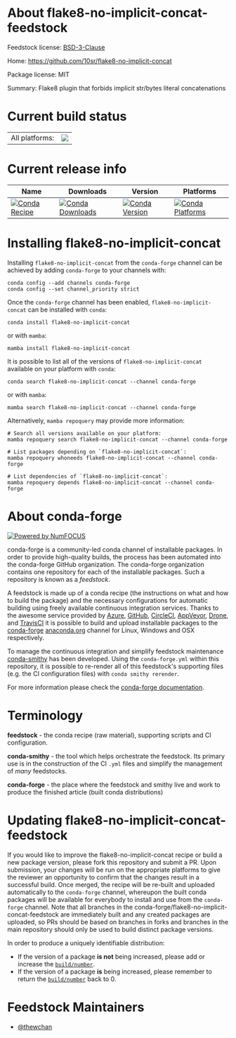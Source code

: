 About flake8-no-implicit-concat-feedstock
=========================================

Feedstock license: [BSD-3-Clause](https://github.com/conda-forge/flake8-no-implicit-concat-feedstock/blob/main/LICENSE.txt)

Home: https://github.com/10sr/flake8-no-implicit-concat

Package license: MIT

Summary: Flake8 plugin that forbids implicit str/bytes literal concatenations

Current build status
====================


<table><tr><td>All platforms:</td>
    <td>
      <a href="https://dev.azure.com/conda-forge/feedstock-builds/_build/latest?definitionId=14444&branchName=main">
        <img src="https://dev.azure.com/conda-forge/feedstock-builds/_apis/build/status/flake8-no-implicit-concat-feedstock?branchName=main">
      </a>
    </td>
  </tr>
</table>

Current release info
====================

| Name | Downloads | Version | Platforms |
| --- | --- | --- | --- |
| [![Conda Recipe](https://img.shields.io/badge/recipe-flake8--no--implicit--concat-green.svg)](https://anaconda.org/conda-forge/flake8-no-implicit-concat) | [![Conda Downloads](https://img.shields.io/conda/dn/conda-forge/flake8-no-implicit-concat.svg)](https://anaconda.org/conda-forge/flake8-no-implicit-concat) | [![Conda Version](https://img.shields.io/conda/vn/conda-forge/flake8-no-implicit-concat.svg)](https://anaconda.org/conda-forge/flake8-no-implicit-concat) | [![Conda Platforms](https://img.shields.io/conda/pn/conda-forge/flake8-no-implicit-concat.svg)](https://anaconda.org/conda-forge/flake8-no-implicit-concat) |

Installing flake8-no-implicit-concat
====================================

Installing `flake8-no-implicit-concat` from the `conda-forge` channel can be achieved by adding `conda-forge` to your channels with:

```
conda config --add channels conda-forge
conda config --set channel_priority strict
```

Once the `conda-forge` channel has been enabled, `flake8-no-implicit-concat` can be installed with `conda`:

```
conda install flake8-no-implicit-concat
```

or with `mamba`:

```
mamba install flake8-no-implicit-concat
```

It is possible to list all of the versions of `flake8-no-implicit-concat` available on your platform with `conda`:

```
conda search flake8-no-implicit-concat --channel conda-forge
```

or with `mamba`:

```
mamba search flake8-no-implicit-concat --channel conda-forge
```

Alternatively, `mamba repoquery` may provide more information:

```
# Search all versions available on your platform:
mamba repoquery search flake8-no-implicit-concat --channel conda-forge

# List packages depending on `flake8-no-implicit-concat`:
mamba repoquery whoneeds flake8-no-implicit-concat --channel conda-forge

# List dependencies of `flake8-no-implicit-concat`:
mamba repoquery depends flake8-no-implicit-concat --channel conda-forge
```


About conda-forge
=================

[![Powered by
NumFOCUS](https://img.shields.io/badge/powered%20by-NumFOCUS-orange.svg?style=flat&colorA=E1523D&colorB=007D8A)](https://numfocus.org)

conda-forge is a community-led conda channel of installable packages.
In order to provide high-quality builds, the process has been automated into the
conda-forge GitHub organization. The conda-forge organization contains one repository
for each of the installable packages. Such a repository is known as a *feedstock*.

A feedstock is made up of a conda recipe (the instructions on what and how to build
the package) and the necessary configurations for automatic building using freely
available continuous integration services. Thanks to the awesome service provided by
[Azure](https://azure.microsoft.com/en-us/services/devops/), [GitHub](https://github.com/),
[CircleCI](https://circleci.com/), [AppVeyor](https://www.appveyor.com/),
[Drone](https://cloud.drone.io/welcome), and [TravisCI](https://travis-ci.com/)
it is possible to build and upload installable packages to the
[conda-forge](https://anaconda.org/conda-forge) [anaconda.org](https://anaconda.org/)
channel for Linux, Windows and OSX respectively.

To manage the continuous integration and simplify feedstock maintenance
[conda-smithy](https://github.com/conda-forge/conda-smithy) has been developed.
Using the ``conda-forge.yml`` within this repository, it is possible to re-render all of
this feedstock's supporting files (e.g. the CI configuration files) with ``conda smithy rerender``.

For more information please check the [conda-forge documentation](https://conda-forge.org/docs/).

Terminology
===========

**feedstock** - the conda recipe (raw material), supporting scripts and CI configuration.

**conda-smithy** - the tool which helps orchestrate the feedstock.
                   Its primary use is in the construction of the CI ``.yml`` files
                   and simplify the management of *many* feedstocks.

**conda-forge** - the place where the feedstock and smithy live and work to
                  produce the finished article (built conda distributions)


Updating flake8-no-implicit-concat-feedstock
============================================

If you would like to improve the flake8-no-implicit-concat recipe or build a new
package version, please fork this repository and submit a PR. Upon submission,
your changes will be run on the appropriate platforms to give the reviewer an
opportunity to confirm that the changes result in a successful build. Once
merged, the recipe will be re-built and uploaded automatically to the
`conda-forge` channel, whereupon the built conda packages will be available for
everybody to install and use from the `conda-forge` channel.
Note that all branches in the conda-forge/flake8-no-implicit-concat-feedstock are
immediately built and any created packages are uploaded, so PRs should be based
on branches in forks and branches in the main repository should only be used to
build distinct package versions.

In order to produce a uniquely identifiable distribution:
 * If the version of a package **is not** being increased, please add or increase
   the [``build/number``](https://docs.conda.io/projects/conda-build/en/latest/resources/define-metadata.html#build-number-and-string).
 * If the version of a package **is** being increased, please remember to return
   the [``build/number``](https://docs.conda.io/projects/conda-build/en/latest/resources/define-metadata.html#build-number-and-string)
   back to 0.

Feedstock Maintainers
=====================

* [@thewchan](https://github.com/thewchan/)

